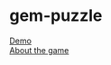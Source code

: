 # gem-puzzle
[Demo](https://22-22-gem-puzzle.netlify.app/)<br>
[About the game](https://en.wikipedia.org/wiki/15_puzzle)
